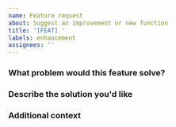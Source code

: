 ```yaml
---
name: Feature request
about: Suggest an improvement or new function
title: '[FEAT] '
labels: enhancement
assignees: ''
---
```


### What problem would this feature solve?

### Describe the solution you'd like

### Additional context
